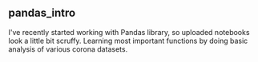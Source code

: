 ## pandas_intro
I've recently started working with Pandas library, so uploaded notebooks look a little bit scruffy.
Learning most important functions by doing basic analysis of various corona datasets.
